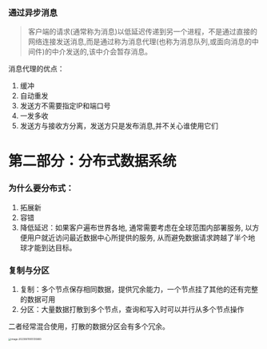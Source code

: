 ### 通过异步消息

> 客户端的请求(通常称为消息)以低延迟传递到另一个进程，不是通过直接的网络连接发送消息,而是通过称为消息代理(也称为消息队列,或面向消息的中间件)的中介发送的,该中介会暂存消息。

消息代理的优点：

1. 缓冲
2. 自动重发
3. 发送方不需要指定IP和端口号
4. 一发多收
5. 发送方与接收方分离，发送方只是发布消息,并不关心谁使用它们

# 第二部分：分布式数据系统

### 为什么要分布式：

1. 拓展新
2. 容错
3. 降低延迟：如果客户遍布世界各地, 通常需要考虑在全球范围内部署服务, 以方便用户就近访问最近数据中心所提供的服务, 从而避免数据请求跨越了半个地球才能到达目标。

### 复制与分区

1. 复制：多个节点保存相同数据，提供冗余能力，一个节点挂了其他的还有完整的数据可用
2. 分区：大量数据打散到多个节点，查询和写入时可以并行从多个节点操作

二者经常混合使用，打散的数据分区会有多个冗余。

<img src="https://wtsclwq.oss-cn-beijing.aliyuncs.com/image-20230611005135883.png" alt="image-20230611005135883" style="zoom:33%;" />
